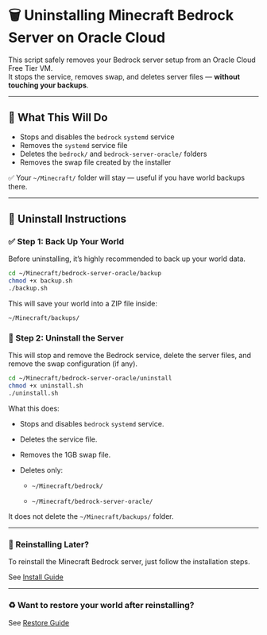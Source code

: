 # 🗑️ Uninstalling Minecraft Bedrock Server on Oracle Cloud

This script safely removes your Bedrock server setup from an Oracle Cloud Free Tier VM.  
It stops the service, removes swap, and deletes server files — **without touching your backups**.

---

## 🚫 What This Will Do

- Stops and disables the `bedrock` `systemd` service
- Removes the `systemd` service file
- Deletes the `bedrock/` and `bedrock-server-oracle/` folders
- Removes the swap file created by the installer

✅ Your `~/Minecraft/` folder will stay — useful if you have world backups there.

---

## 🧹 Uninstall Instructions

### ✅ Step 1: Back Up Your World

Before uninstalling, it’s highly recommended to back up your world data.

```bash
cd ~/Minecraft/bedrock-server-oracle/backup
chmod +x backup.sh
./backup.sh
```

This will save your world into a ZIP file inside:

`~/Minecraft/backups/`

### 🧹 Step 2: Uninstall the Server

This will stop and remove the Bedrock service, delete the server files, and remove the swap configuration (if any).

```bash
cd ~/Minecraft/bedrock-server-oracle/uninstall
chmod +x uninstall.sh
./uninstall.sh
```

What this does:

- Stops and disables `bedrock` `systemd` service.

- Deletes the service file.

- Removes the 1GB swap file.

- Deletes only:

  - `~/Minecraft/bedrock/`

  - `~/Minecraft/bedrock-server-oracle/`

It does not delete the `~/Minecraft/backups/` folder.

---

### 🔁 Reinstalling Later?

To reinstall the Minecraft Bedrock server, just follow the installation steps.

See [Install Guide](../README.md)

---

### ♻️ Want to restore your world after reinstalling?

See [Restore Guide](../restore/README.md)
